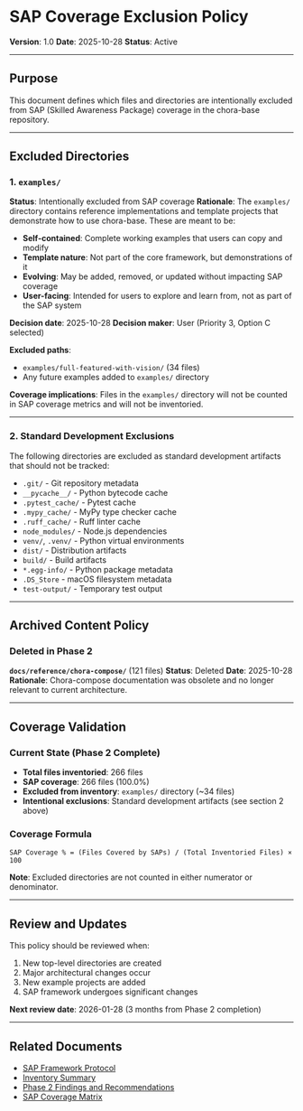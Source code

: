 # SAP Coverage Exclusion Policy

**Version**: 1.0
**Date**: 2025-10-28
**Status**: Active

---

## Purpose

This document defines which files and directories are intentionally excluded from SAP (Skilled Awareness Package) coverage in the chora-base repository.

---

## Excluded Directories

### 1. `examples/`

**Status**: Intentionally excluded from SAP coverage
**Rationale**: The `examples/` directory contains reference implementations and template projects that demonstrate how to use chora-base. These are meant to be:
- **Self-contained**: Complete working examples that users can copy and modify
- **Template nature**: Not part of the core framework, but demonstrations of it
- **Evolving**: May be added, removed, or updated without impacting SAP coverage
- **User-facing**: Intended for users to explore and learn from, not as part of the SAP system

**Decision date**: 2025-10-28
**Decision maker**: User (Priority 3, Option C selected)

**Excluded paths**:
- `examples/full-featured-with-vision/` (34 files)
- Any future examples added to `examples/` directory

**Coverage implications**: Files in the `examples/` directory will not be counted in SAP coverage metrics and will not be inventoried.

---

### 2. Standard Development Exclusions

The following directories are excluded as standard development artifacts that should not be tracked:

- `.git/` - Git repository metadata
- `__pycache__/` - Python bytecode cache
- `.pytest_cache/` - Pytest cache
- `.mypy_cache/` - MyPy type checker cache
- `.ruff_cache/` - Ruff linter cache
- `node_modules/` - Node.js dependencies
- `venv/`, `.venv/` - Python virtual environments
- `dist/` - Distribution artifacts
- `build/` - Build artifacts
- `*.egg-info/` - Python package metadata
- `.DS_Store` - macOS filesystem metadata
- `test-output/` - Temporary test output

---

## Archived Content Policy

### Deleted in Phase 2

**`docs/reference/chora-compose/`** (121 files)
**Status**: Deleted
**Date**: 2025-10-28
**Rationale**: Chora-compose documentation was obsolete and no longer relevant to current architecture.

---

## Coverage Validation

### Current State (Phase 2 Complete)

- **Total files inventoried**: 266 files
- **SAP coverage**: 266 files (100.0%)
- **Excluded from inventory**: `examples/` directory (~34 files)
- **Intentional exclusions**: Standard development artifacts (see section 2 above)

### Coverage Formula

```
SAP Coverage % = (Files Covered by SAPs) / (Total Inventoried Files) × 100
```

**Note**: Excluded directories are not counted in either numerator or denominator.

---

## Review and Updates

This policy should be reviewed when:
1. New top-level directories are created
2. Major architectural changes occur
3. New example projects are added
4. SAP framework undergoes significant changes

**Next review date**: 2026-01-28 (3 months from Phase 2 completion)

---

## Related Documents

- [SAP Framework Protocol](../../SKILLED_AWARENESS_PACKAGE_PROTOCOL.md)
- [Inventory Summary](./inventory-summary.md)
- [Phase 2 Findings and Recommendations](./phase2-findings-and-recommendations.md)
- [SAP Coverage Matrix](./sap-coverage-matrix.md)
